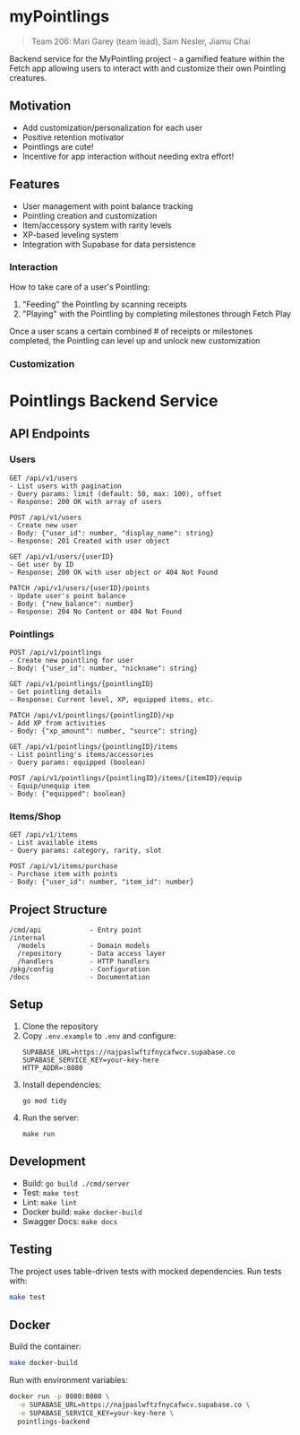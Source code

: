 # myPointlings

> Team 206: Mari Garey (team lead), Sam Nesler, Jiamu Chai

Backend service for the MyPointling project - a gamified feature within the Fetch app allowing users to interact with and customize their own Pointling creatures.

## Motivation

- Add customization/personalization for each user
- Positive retention motivator
- Pointlings are cute!
- Incentive for app interaction without needing extra effort!

## Features

- User management with point balance tracking
- Pointling creation and customization
- Item/accessory system with rarity levels
- XP-based leveling system
- Integration with Supabase for data persistence

### Interaction

How to take care of a user's Pointling:

1. "Feeding" the Pointling by scanning receipts
2. "Playing" with the Pointling by completing milestones through Fetch Play

Once a user scans a certain combined # of receipts or milestones completed, the Pointling can level up and unlock new customization

### Customization

# Pointlings Backend Service

## API Endpoints

### Users

```
GET /api/v1/users
- List users with pagination
- Query params: limit (default: 50, max: 100), offset
- Response: 200 OK with array of users

POST /api/v1/users
- Create new user
- Body: {"user_id": number, "display_name": string}
- Response: 201 Created with user object

GET /api/v1/users/{userID}
- Get user by ID
- Response: 200 OK with user object or 404 Not Found

PATCH /api/v1/users/{userID}/points
- Update user's point balance
- Body: {"new_balance": number}
- Response: 204 No Content or 404 Not Found
```

### Pointlings

```
POST /api/v1/pointlings
- Create new pointling for user
- Body: {"user_id": number, "nickname": string}

GET /api/v1/pointlings/{pointlingID}
- Get pointling details
- Response: Current level, XP, equipped items, etc.

PATCH /api/v1/pointlings/{pointlingID}/xp
- Add XP from activities
- Body: {"xp_amount": number, "source": string}

GET /api/v1/pointlings/{pointlingID}/items
- List pointling's items/accessories
- Query params: equipped (boolean)

POST /api/v1/pointlings/{pointlingID}/items/{itemID}/equip
- Equip/unequip item
- Body: {"equipped": boolean}
```

### Items/Shop

```
GET /api/v1/items
- List available items
- Query params: category, rarity, slot

POST /api/v1/items/purchase
- Purchase item with points
- Body: {"user_id": number, "item_id": number}
```

## Project Structure

```
/cmd/api            - Entry point
/internal
  /models           - Domain models
  /repository       - Data access layer
  /handlers         - HTTP handlers
/pkg/config         - Configuration
/docs               - Documentation
```

## Setup

1. Clone the repository
2. Copy `.env.example` to `.env` and configure:
   ```
   SUPABASE_URL=https://najpaslwftzfnycafwcv.supabase.co
   SUPABASE_SERVICE_KEY=your-key-here
   HTTP_ADDR=:8080
   ```
3. Install dependencies:
   ```
   go mod tidy
   ```
4. Run the server:
   ```
   make run
   ```

## Development

- Build: `go build ./cmd/server`
- Test: `make test`
- Lint: `make lint`
- Docker build: `make docker-build`
- Swagger Docs: `make docs`

## Testing

The project uses table-driven tests with mocked dependencies. Run tests with:

```bash
make test
```

## Docker

Build the container:

```bash
make docker-build
```

Run with environment variables:

```bash
docker run -p 8080:8080 \
  -e SUPABASE_URL=https://najpaslwftzfnycafwcv.supabase.co \
  -e SUPABASE_SERVICE_KEY=your-key-here \
  pointlings-backend
```
